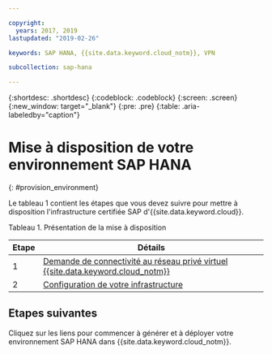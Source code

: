 ```yaml
---

copyright:
  years: 2017, 2019
lastupdated: "2019-02-26"

keywords: SAP HANA, {{site.data.keyword.cloud_notm}}, VPN

subcollection: sap-hana

---
```


{:shortdesc: .shortdesc}
{:codeblock: .codeblock}
{:screen: .screen}
{:new_window: target="_blank"}
{:pre: .pre}
{:table: .aria-labeledby="caption"}


# Mise à disposition de votre environnement SAP HANA
{: #provision_environment}

Le tableau 1 contient les étapes que vous devez suivre pour mettre à disposition l'infrastructure certifiée SAP d'{{site.data.keyword.cloud}}.

Tableau 1. Présentation de la mise à disposition

| Etape | Détails |
| --- | --- |
| 1 | [Demande de connectivité au réseau privé virtuel {{site.data.keyword.cloud_notm}}](/docs/infrastructure/sap-hana?topic=sap-hana-request_vpn_connect#request_vpn_connect) |
| 2 | [Configuration de votre infrastructure](/docs/infrastructure/sap-hana?topic=sap-hana-set_up_infrastructure#set_up_infrastructure) |

## Etapes suivantes

Cliquez sur les liens pour commencer à générer et à déployer votre environnement SAP HANA dans {{site.data.keyword.cloud_notm}}.
